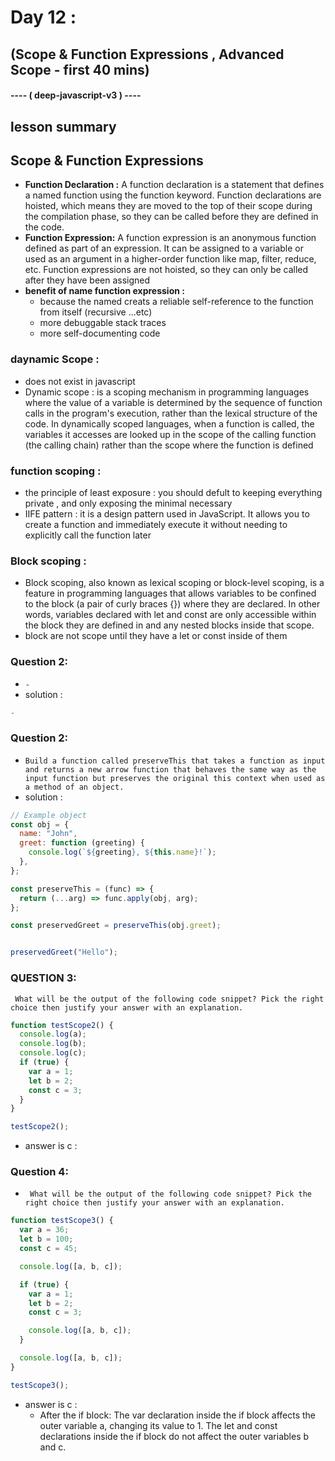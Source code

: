 # Day 12 :
## (Scope & Function Expressions , Advanced Scope - first 40 mins) 
#### ---- ( deep-javascript-v3 ) ----


## lesson summary 
## Scope & Function Expressions
- **Function Declaration :** A function declaration is a statement that defines a named function using the function keyword. Function declarations are hoisted, which means they are moved to the top of their scope during the compilation phase, so they can be called before they are defined in the code.
- **Function Expression:** A function expression is an anonymous function defined as part of an expression. It can be assigned to a variable or used as an argument in a higher-order function like map, filter, reduce, etc. Function expressions are not hoisted, so they can only be called after they have been assigned
- **benefit of name function expression :**
    - because the named creats a reliable self-reference to the function from itself (recursive ...etc)
    - more debuggable stack traces 
    - more self-documenting code 

### daynamic Scope : 
- does not exist in javascript 
- Dynamic scope : is a scoping mechanism in programming languages where the value of a variable is determined by the sequence of function calls in the program's execution, rather than the lexical structure of the code. In dynamically scoped languages, when a function is called, the variables it accesses are looked up in the scope of the calling function (the calling chain) rather than the scope where the function is defined 

### function scoping : 
- the principle of least exposure : you should defult to keeping everything private , and only exposing the minimal necessary 
- IIFE pattern : it is a design pattern used in JavaScript. It allows you to create a function and immediately execute it without needing to explicitly call the function later 
### Block scoping : 
- Block scoping, also known as lexical scoping or block-level scoping, is a feature in programming languages that allows variables to be confined to the block (a pair of curly braces {}) where they are declared. In other words, variables declared with let and const are only accessible within the block they are defined in and any nested blocks inside that scope.
- block are not scope until they have  a let or const inside of them 


### Question 2: 
- `-`
- solution : 
``` javascript 
-

```
### Question 2: 
- `Build a function called preserveThis that takes a function as input and returns a new arrow function that behaves the same way as the input function but preserves the original this context when used as a method of an object.`
- solution : 
``` javascript 
// Example object
const obj = {
  name: "John",
  greet: function (greeting) {
    console.log(`${greeting}, ${this.name}!`);
  },
};

const preserveThis = (func) => {
  return (...arg) => func.apply(obj, arg);
};

const preservedGreet = preserveThis(obj.greet);


preservedGreet("Hello");

``` 

### QUESTION 3:
` What will be the output of the following code snippet? Pick the right choice then justify your answer with an explanation.`
```javascript
function testScope2() {
  console.log(a);
  console.log(b);
  console.log(c);
  if (true) {
    var a = 1;
    let b = 2;
    const c = 3;
  }
}

testScope2();
```
- answer is c : 
    


### Question 4: 
- ` What will be the output of the following code snippet? Pick the right choice then justify your answer with an explanation.`
```javascript
function testScope3() {
  var a = 36;
  let b = 100;
  const c = 45;

  console.log([a, b, c]);

  if (true) {
    var a = 1;
    let b = 2;
    const c = 3;

    console.log([a, b, c]);
  }

  console.log([a, b, c]);
}

testScope3();
 ``` 
 - answer is c :
    - After the if block: The var declaration inside the if block affects the outer variable a, changing its value to 1. The let and const declarations inside the if block do not affect the outer variables b and c.
